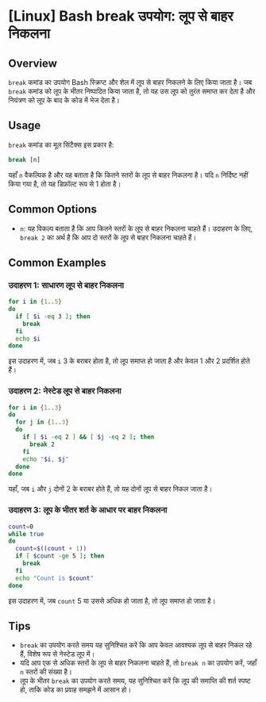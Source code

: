 # [Linux] Bash break उपयोग: लूप से बाहर निकलना

## Overview
`break` कमांड का उपयोग Bash स्क्रिप्ट और शेल में लूप से बाहर निकलने के लिए किया जाता है। जब `break` कमांड को लूप के भीतर निष्पादित किया जाता है, तो यह उस लूप को तुरंत समाप्त कर देता है और नियंत्रण को लूप के बाद के कोड में भेज देता है।

## Usage
`break` कमांड का मूल सिंटैक्स इस प्रकार है:

```bash
break [n]
```

यहाँ `n` वैकल्पिक है और यह बताता है कि कितने स्तरों के लूप से बाहर निकलना है। यदि `n` निर्दिष्ट नहीं किया गया है, तो यह डिफ़ॉल्ट रूप से 1 होता है।

## Common Options
- `n`: यह विकल्प बताता है कि आप कितने स्तरों के लूप से बाहर निकलना चाहते हैं। उदाहरण के लिए, `break 2` का अर्थ है कि आप दो स्तरों के लूप से बाहर निकलना चाहते हैं।

## Common Examples

### उदाहरण 1: साधारण लूप से बाहर निकलना
```bash
for i in {1..5}
do
  if [ $i -eq 3 ]; then
    break
  fi
  echo $i
done
```
इस उदाहरण में, जब `i` 3 के बराबर होता है, तो लूप समाप्त हो जाता है और केवल 1 और 2 प्रदर्शित होते हैं।

### उदाहरण 2: नेस्टेड लूप से बाहर निकलना
```bash
for i in {1..3}
do
  for j in {1..3}
  do
    if [ $i -eq 2 ] && [ $j -eq 2 ]; then
      break 2
    fi
    echo "$i, $j"
  done
done
```
यहाँ, जब `i` और `j` दोनों 2 के बराबर होते हैं, तो यह दोनों लूप से बाहर निकल जाता है।

### उदाहरण 3: लूप के भीतर शर्त के आधार पर बाहर निकलना
```bash
count=0
while true
do
  count=$((count + 1))
  if [ $count -ge 5 ]; then
    break
  fi
  echo "Count is $count"
done
```
इस उदाहरण में, जब `count` 5 या उससे अधिक हो जाता है, तो लूप समाप्त हो जाता है।

## Tips
- `break` का उपयोग करते समय यह सुनिश्चित करें कि आप केवल आवश्यक लूप से बाहर निकल रहे हैं, विशेष रूप से नेस्टेड लूप में।
- यदि आप एक से अधिक स्तरों के लूप से बाहर निकलना चाहते हैं, तो `break n` का उपयोग करें, जहाँ `n` स्तरों की संख्या है।
- लूप के भीतर `break` का उपयोग करते समय, यह सुनिश्चित करें कि लूप की समाप्ति की शर्त स्पष्ट हो, ताकि कोड का प्रवाह समझने में आसान हो।